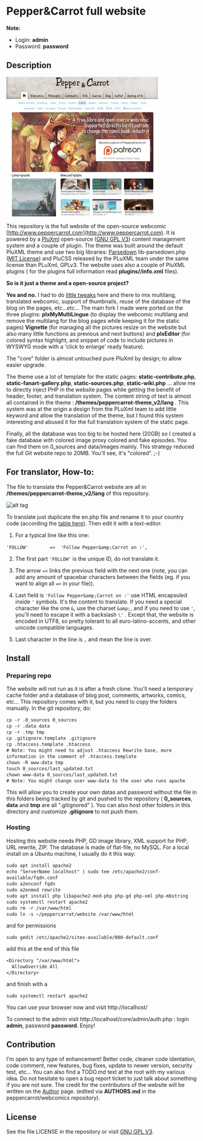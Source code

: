 # Pepper&Carrot full website

**Note:**

- Login: **admin**
- Password: **password**

## Description

![alt tag](themes/peppercarrot-theme_v2/preview.jpg)

This repository is the full website of the open-source webcomic [http://www.peppercarrot.com](http://www.peppercarrot.com). It is powered by a [PluXml](http://www.pluxml.org/) open-source ([GNU GPL V3](http://www.gnu.org/copyleft/gpl.html)) content management system and a couple of plugin. The theme was built around the default PluXML theme and use two big libraries: [Parsedown](http://parsedown.org/) lib-parsedown.php ([MIT License](https://opensource.org/licenses/MIT)) and PluCSS released by the PLuXML team under the same license than PLuXml, GPLv3. The website uses also a couple of PluXML plugins ( for the plugins full information read **plugins/<nameoftheplugin>/info.xml** files).

**So is it just a theme and a open-source project?**

**Yes and no.** I had to do [little tweaks](https://www.peppercarrot.com/data/images/lab/2015-02-21_Multilingue-SVG-researches/2015-02-21_11_cleaning-code.jpg) here and there to mix multilang, translated webcomic, support of thumbnails, reuse of the database of the blog on the pages, etc...etc... The main fork I made were ported on the three plugins: **plxMyMultiLingue** (to display the webcomic multilang and remove the multilang for the blog pages while keeping it for the static pages) **Vignette** (for managing all the pictures resize on the website but also many little functions as previous and next buttons) and **plxEditor** (for colored syntax highlight, and snippet of code to include pictures in WYSWYG mode with a 'click to enlarge' ready feature).

The "core" folder is almost untouched pure PluXml by design; to allow easier upgrade.

The theme use a lot of template for the static pages: **static-contribute.php**, **static-fanart-gallery.php**, **static-sources.php**, **static-wiki.php** ... allow me to directly inject PHP in the website pages while getting the benefit of header, footer, and translation system. The content string of text is almost all contained in the theme : **/themes/peppercarrot-theme_v2/lang** . This system was at the origin a design from the PLuXml team to add little keyword and allow the translation of the theme, but I found this system interesting and abused it for the full translation system of the static page.

Finally, all the database was too big to be hosted here (20GB) so I created a fake database with colored image proxy colored and fake episodes. You can find them on 0_sources and data/images mainly. This strategy reduced the full Git website repo to 20MB. You'll see, it's "colored". ;-)

## For translator, How-to:

The file to translate the Pepper&Carrot website are all in **/themes/peppercarrot-theme_v2/lang** of this repository.

![alt tag](http://www.peppercarrot.com/data/images/lab/2015-03-02_tuto-translation/2015-03-01_g_about-website.jpg)

To translate just duplicate the en.php file and rename it to your country code (according the [table here](http://www.w3schools.com/tags/ref_language_codes.asp)). Then edit it with a text-editor.

1. For a typical line like this one:

``` 'FOLLOW'        =>  'Follow Pepper&amp;Carrot on :', ```

2. The first part ``` 'FOLLOW' ```  is the unique ID, do not translate it.

3. The arrow ``` => ``` links the previous field with the next one (note, you can add any amount of spacebar characters between the fields (eg. if you want to align all ``` => ``` in your file)).

4. Last field is ```'Follow Pepper&amp;Carrot on :'``` use HTML encapsuled inside ```'``` symbols. It's the content to translate. If you need a special character like the one ```&```, use the charset ```&amp;```, and if you need to use ```'```, you'll need to escape it with a backslash ```\'``` . Except that, the website is encoded in UTF8, so pretty tolerant to all euro-latino-accents, and other unicode compatible languages.

5. Last character in the line is ```,``` and mean the line is over.

## Install

### Preparing repo

The website will not run as it is after a fresh clone. You'll need a temporary cache folder and a database of blog post, comments, artworks, comics, etc... This repository comes with it, but you need to copy the folders manually. In the git repository, do:
```
cp -r .0_sources 0_sources
cp -r .data data
cp -r .tmp tmp
cp .gitignore.template .gitignore
cp .htaccess.template .htaccess
# Note: You might need to adjust .htaccess Rewrite base, more information in the comment of .htaccess.template
chown -R www-data tmp
touch 0_sources/last_updated.txt
chown www-data 0_sources/last_updated.txt
# Note: You might change user www-data to the user who runs apache
```
This will allow you to create your own datas and password without the file in this folders being tracked by git and pushed to the repository ( **0_sources**, **data** and **tmp** are all ".gitignored" ). You can also host other folders in this directory and customize **.gitignore** to not push them.

### Hosting

Hosting this website needs PHP, GD image library, XML support for PHP, URL rewrite, ZIP. The database is made of flat-file, no MySQL. For a local install on a Ubuntu machine, I usually do it this way:

```
sudo apt install apache2 
echo "ServerName localhost" | sudo tee /etc/apache2/conf-available/fqdn.conf
sudo a2enconf fqdn
sudo a2enmod rewrite
sudo apt install php libapache2-mod-php php-gd php-xml php-mbstring
sudo systemctl restart apache2
sudo rm -r /var/www/html
sudo ln -s ~/peppercarrot/website /var/www/html
```
and for permissions
```
sudo gedit /etc/apache2/sites-available/000-default.conf
```
add this at the end of this file
```
<Directory "/var/www/html">
  AllowOverride All
</Directory>
```
and finish with a 
```
sudo systemctl restart apache2
```
You can use your browser now and visit http://localhost/ 

To connect to the admin visit http://localhost/core/admin/auth.php : login **admin**, password **password**.
Enjoy!

## Contribution

I'm open to any type of enhancement! Better code, cleaner code identation, code comment, new features, bug fixes, update to newer version, security test, etc... You can also find a TODO.md text at the root with my various idea. Do not hesitate to open a bug report ticket to just talk about something if you are not sure. The credit for the contributors of the website will be written on the [Author](https://www.peppercarrot.com/en/static7/author) page. (edited via **AUTHORS.md** in the peppercarrot/webcomics repository).

## License

See the file LICENSE in the repository or visit [GNU GPL V3](http://www.gnu.org/copyleft/gpl.html).
